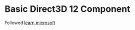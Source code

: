 # Basic Direct3D 12 Component
Followed [learn microsoft](https://learn.microsoft.com/en-us/windows/win32/direct3d12/creating-a-basic-direct3d-12-component)
